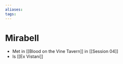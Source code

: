 ```yaml
---
aliases: 
tags: 
---
```


# Mirabell

- Met in [[Blood on the Vine Tavern]] in [[Session 04]]
- Is [[Ex Vistani]]